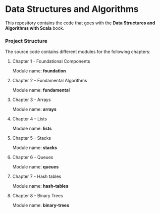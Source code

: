 Data Structures and Algorithms
===============================

This repository contains the code that goes with the **Data Structures and Algorithms with Scala** book.

### Project Structure

The source code contains different modules for the following chapters:

1. Chapter 1 - Foundational Components

    Module name: **foundation**

2. Chapter 2 - Fundamental Algorithms

    Module name: **fundamental**

3. Chapter 3 - Arrays

   Module name: **arrays**

4. Chapter 4 - Lists

   Module name: **lists**

5. Chapter 5 - Stacks

   Module name: **stacks**

6. Chapter 6 - Queues

   Module name: **queues**

7. Chapter 7 - Hash tables

   Module name: **hash-tables**

8. Chapter 8 - Binary Trees

   Module name: **binary-trees**
